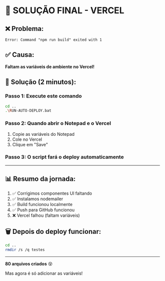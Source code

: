 # 🎯 SOLUÇÃO FINAL - VERCEL

## ❌ Problema:
```
Error: Command "npm run build" exited with 1
```

## ✅ Causa:
**Faltam as variáveis de ambiente no Vercel!**

## 🚀 Solução (2 minutos):

### Passo 1: Execute este comando
```bash
cd ..
.\RUN-AUTO-DEPLOY.bat
```

### Passo 2: Quando abrir o Notepad e o Vercel
1. Copie as variáveis do Notepad
2. Cole no Vercel
3. Clique em "Save"

### Passo 3: O script fará o deploy automaticamente

---

## 📊 Resumo da jornada:
1. ✅ Corrigimos componentes UI faltando
2. ✅ Instalamos nodemailer
3. ✅ Build funcionou localmente
4. ✅ Push para GitHub funcionou
5. ❌ Vercel falhou (faltam variáveis)

## 🗑️ Depois do deploy funcionar:
```bash
cd ..
rmdir /s /q testes
```

---

**80 arquivos criados** 😵 

Mas agora é só adicionar as variáveis!